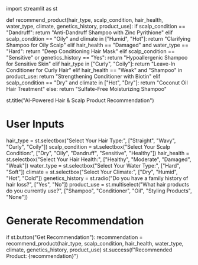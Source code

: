 import streamlit as st

def recommend_product(hair_type, scalp_condition, hair_health, water_type, climate, genetics_history, product_use):
    if scalp_condition == "Dandruff":
        return "Anti-Dandruff Shampoo with Zinc Pyrithione"
    elif scalp_condition == "Oily" and climate in ["Humid", "Hot"]:
        return "Clarifying Shampoo for Oily Scalp"
    elif hair_health == "Damaged" and water_type == "Hard":
        return "Deep Conditioning Hair Mask"
    elif scalp_condition == "Sensitive" or genetics_history == "Yes":
        return "Hypoallergenic Shampoo for Sensitive Skin"
    elif hair_type in ["Curly", "Coily"]:
        return "Leave-In Conditioner for Curly Hair"
    elif hair_health == "Weak" and "Shampoo" in product_use:
        return "Strengthening Conditioner with Biotin"
    elif scalp_condition == "Dry" and climate in ["Hot", "Dry"]:
        return "Coconut Oil Hair Treatment"
    else:
        return "Sulfate-Free Moisturizing Shampoo"

st.title("AI-Powered Hair & Scalp Product Recommendation")

# User Inputs
hair_type = st.selectbox("Select Your Hair Type:", ["Straight", "Wavy", "Curly", "Coily"])
scalp_condition = st.selectbox("Select Your Scalp Condition:", ["Dry", "Oily", "Dandruff", "Sensitive", "Healthy"])
hair_health = st.selectbox("Select Your Hair Health:", ["Healthy", "Moderate", "Damaged", "Weak"])
water_type = st.selectbox("Select Your Water Type:", ["Hard", "Soft"])
climate = st.selectbox("Select Your Climate:", ["Dry", "Humid", "Hot", "Cold"])
genetics_history = st.radio("Do you have a family history of hair loss?", ["Yes", "No"])
product_use = st.multiselect("What hair products do you currently use?", ["Shampoo", "Conditioner", "Oil", "Styling Products", "None"])

# Generate Recommendation
if st.button("Get Recommendation"):
    recommendation = recommend_product(hair_type, scalp_condition, hair_health, water_type, climate, genetics_history, product_use)
    st.success(f"Recommended Product: {recommendation}")
